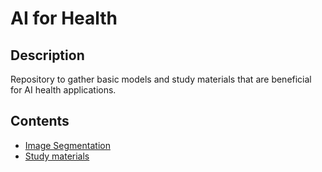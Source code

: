 # AI for Health

## Description

Repository to gather basic models and study materials that are beneficial for AI health applications.

## Contents

- [Image Segmentation](./segmentation)
- [Study materials](./study)
